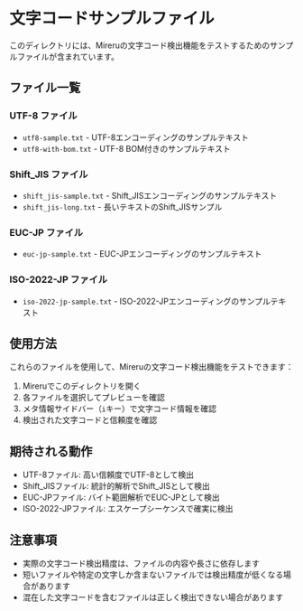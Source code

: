 # 文字コードサンプルファイル

このディレクトリには、Mireruの文字コード検出機能をテストするためのサンプルファイルが含まれています。

## ファイル一覧

### UTF-8 ファイル
- `utf8-sample.txt` - UTF-8エンコーディングのサンプルテキスト
- `utf8-with-bom.txt` - UTF-8 BOM付きのサンプルテキスト

### Shift_JIS ファイル
- `shift_jis-sample.txt` - Shift_JISエンコーディングのサンプルテキスト
- `shift_jis-long.txt` - 長いテキストのShift_JISサンプル

### EUC-JP ファイル
- `euc-jp-sample.txt` - EUC-JPエンコーディングのサンプルテキスト

### ISO-2022-JP ファイル
- `iso-2022-jp-sample.txt` - ISO-2022-JPエンコーディングのサンプルテキスト

## 使用方法

これらのファイルを使用して、Mireruの文字コード検出機能をテストできます：

1. Mireruでこのディレクトリを開く
2. 各ファイルを選択してプレビューを確認
3. メタ情報サイドバー（`i`キー）で文字コード情報を確認
4. 検出された文字コードと信頼度を確認

## 期待される動作

- UTF-8ファイル: 高い信頼度でUTF-8として検出
- Shift_JISファイル: 統計的解析でShift_JISとして検出
- EUC-JPファイル: バイト範囲解析でEUC-JPとして検出
- ISO-2022-JPファイル: エスケープシーケンスで確実に検出

## 注意事項

- 実際の文字コード検出精度は、ファイルの内容や長さに依存します
- 短いファイルや特定の文字しか含まないファイルでは検出精度が低くなる場合があります
- 混在した文字コードを含むファイルは正しく検出できない場合があります
